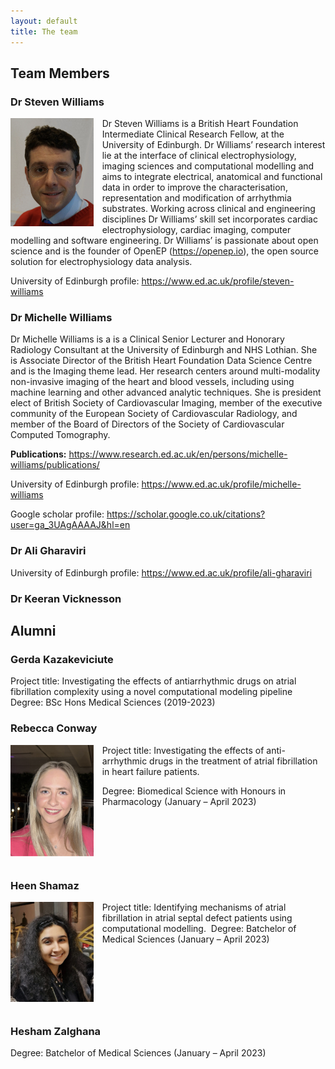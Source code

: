 ```yaml
---
layout: default
title: The team
---
```


## Team Members

### Dr Steven Williams

<img src="/img/team-steven.png" style="width: 100pt; float: left; margin-right: 10pt; margin-bottom: 10pt;" />

Dr Steven Williams is a British Heart Foundation Intermediate Clinical Research Fellow, at the University of Edinburgh. Dr Williams’ research interest lie at the interface of clinical electrophysiology, imaging sciences and computational modelling and aims to integrate electrical, anatomical and functional data in order to improve the characterisation, representation and modification of arrhythmia substrates. Working across clinical and engineering disciplines Dr Williams’ skill set incorporates cardiac electrophysiology, cardiac imaging, computer modelling and software engineering. Dr Williams’ is passionate about open science and is the founder of OpenEP (https://openep.io), the open source solution for electrophysiology data analysis. 

University of Edinburgh profile: https://www.ed.ac.uk/profile/steven-williams

### Dr Michelle Williams

Dr Michelle Williams is a is a Clinical Senior Lecturer and Honorary Radiology Consultant at the University of Edinburgh and NHS Lothian. She is Associate Director of the British Heart Foundation Data Science Centre and is the Imaging theme lead. Her research centers around multi-modality non-invasive imaging of the heart and blood vessels, including using machine learning and other advanced analytic techniques. She is president elect of British Society of Cardiovascular Imaging, member of the executive community of the European Society of Cardiovascular Radiology, and member of the Board of Directors of the Society of Cardiovascular Computed Tomography. 

**Publications:** https://www.research.ed.ac.uk/en/persons/michelle-williams/publications/

University of Edinburgh profile: https://www.ed.ac.uk/profile/michelle-williams 

Google scholar profile: https://scholar.google.co.uk/citations?user=ga_3UAgAAAAJ&hl=en

### Dr Ali Gharaviri

University of Edinburgh profile: https://www.ed.ac.uk/profile/ali-gharaviri

### Dr Keeran Vicknesson

## Alumni

### Gerda Kazakeviciute

Project title: Investigating the effects of antiarrhythmic drugs on atrial fibrillation complexity using a novel computational modeling pipeline 
Degree: BSc Hons Medical Sciences (2019-2023)

### Rebecca Conway

<img src="/img/team-rebecca.png" style="width: 100pt; float: left; margin-right: 10pt; margin-bottom: 10pt;" />

Project title: Investigating the effects of anti-arrhythmic drugs in the treatment of atrial fibrillation in heart failure patients.

Degree: Biomedical Science with Honours in Pharmacology (January – April 2023)

<div style="clear: both"></div>

### Heen Shamaz

<img src="/img/team-heen.png" style="width: 100pt; float: left; margin-right: 10pt; margin-bottom: 10pt;" />

Project title: Identifying mechanisms of atrial fibrillation in atrial septal defect patients using computational modelling.
 Degree: Batchelor of Medical Sciences (January – April 2023)

<div style="clear: both"></div>

### Hesham Zalghana

Degree: Batchelor of Medical Sciences (January – April 2023)
